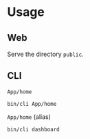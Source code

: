 # Usage

## Web
Serve the directory `public`.

## CLI
`App/home`
```
bin/cli App/home
```
`App/home` (alias)
```
bin/cli dashboard
```
